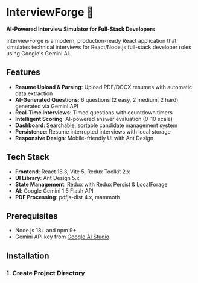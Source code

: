 # InterviewForge 🎯

**AI-Powered Interview Simulator for Full-Stack Developers**

InterviewForge is a modern, production-ready React application that simulates technical interviews for React/Node.js full-stack developer roles using Google's Gemini AI.

## Features

- **Resume Upload & Parsing**: Upload PDF/DOCX resumes with automatic data extraction
- **AI-Generated Questions**: 6 questions (2 easy, 2 medium, 2 hard) generated via Gemini API
- **Real-Time Interviews**: Timed questions with countdown timers
- **Intelligent Scoring**: AI-powered answer evaluation (0-10 scale)
- **Dashboard**: Searchable, sortable candidate management system
- **Persistence**: Resume interrupted interviews with local storage
- **Responsive Design**: Mobile-friendly UI with Ant Design

## Tech Stack

- **Frontend**: React 18.3, Vite 5, Redux Toolkit 2.x
- **UI Library**: Ant Design 5.x
- **State Management**: Redux with Redux Persist & LocalForage
- **AI**: Google Gemini 1.5 Flash API
- **PDF Processing**: pdfjs-dist 4.x, mammoth

## Prerequisites

- Node.js 18+ and npm 9+
- Gemini API key from [Google AI Studio](https://makersuite.google.com/app/apikey)

## Installation

### 1. Create Project Directory
